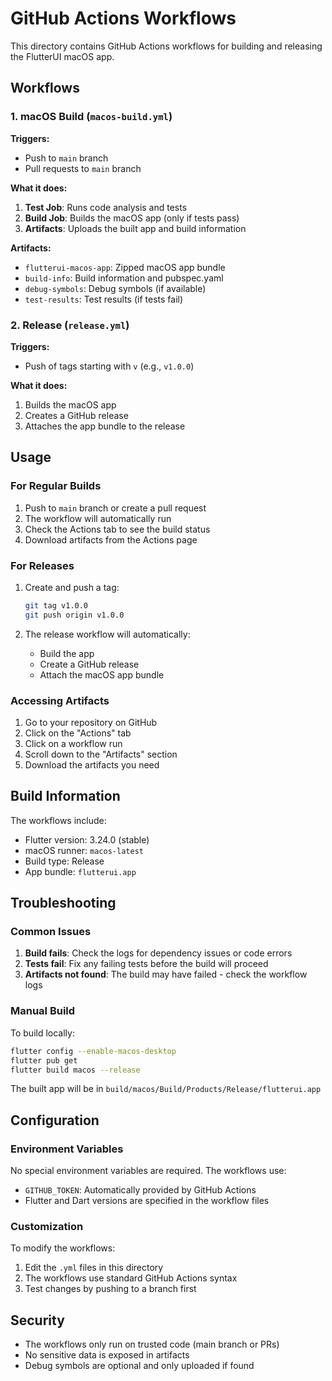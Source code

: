 # GitHub Actions Workflows

This directory contains GitHub Actions workflows for building and releasing the FlutterUI macOS app.

## Workflows

### 1. macOS Build (`macos-build.yml`)

**Triggers:**
- Push to `main` branch
- Pull requests to `main` branch

**What it does:**
1. **Test Job**: Runs code analysis and tests
2. **Build Job**: Builds the macOS app (only if tests pass)
3. **Artifacts**: Uploads the built app and build information

**Artifacts:**
- `flutterui-macos-app`: Zipped macOS app bundle
- `build-info`: Build information and pubspec.yaml
- `debug-symbols`: Debug symbols (if available)
- `test-results`: Test results (if tests fail)

### 2. Release (`release.yml`)

**Triggers:**
- Push of tags starting with `v` (e.g., `v1.0.0`)

**What it does:**
1. Builds the macOS app
2. Creates a GitHub release
3. Attaches the app bundle to the release

## Usage

### For Regular Builds

1. Push to `main` branch or create a pull request
2. The workflow will automatically run
3. Check the Actions tab to see the build status
4. Download artifacts from the Actions page

### For Releases

1. Create and push a tag:
   ```bash
   git tag v1.0.0
   git push origin v1.0.0
   ```

2. The release workflow will automatically:
   - Build the app
   - Create a GitHub release
   - Attach the macOS app bundle

### Accessing Artifacts

1. Go to your repository on GitHub
2. Click on the "Actions" tab
3. Click on a workflow run
4. Scroll down to the "Artifacts" section
5. Download the artifacts you need

## Build Information

The workflows include:
- Flutter version: 3.24.0 (stable)
- macOS runner: `macos-latest`
- Build type: Release
- App bundle: `flutterui.app`

## Troubleshooting

### Common Issues

1. **Build fails**: Check the logs for dependency issues or code errors
2. **Tests fail**: Fix any failing tests before the build will proceed
3. **Artifacts not found**: The build may have failed - check the workflow logs

### Manual Build

To build locally:
```bash
flutter config --enable-macos-desktop
flutter pub get
flutter build macos --release
```

The built app will be in `build/macos/Build/Products/Release/flutterui.app`

## Configuration

### Environment Variables

No special environment variables are required. The workflows use:
- `GITHUB_TOKEN`: Automatically provided by GitHub Actions
- Flutter and Dart versions are specified in the workflow files

### Customization

To modify the workflows:
1. Edit the `.yml` files in this directory
2. The workflows use standard GitHub Actions syntax
3. Test changes by pushing to a branch first

## Security

- The workflows only run on trusted code (main branch or PRs)
- No sensitive data is exposed in artifacts
- Debug symbols are optional and only uploaded if found 